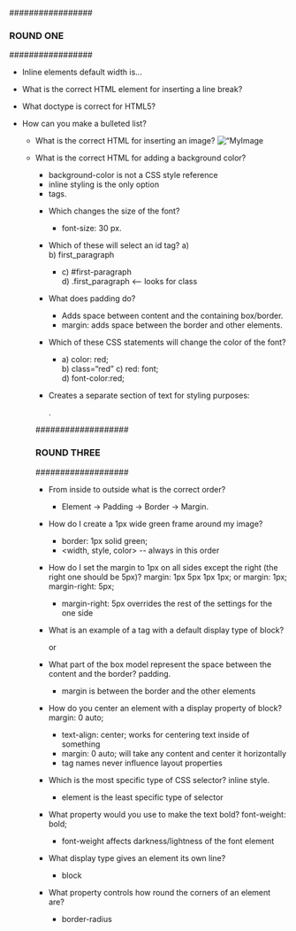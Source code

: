 #################
### ROUND ONE ###
#################

- Inline elements default width is... <only what they need>

- What is the correct HTML element for inserting a line break? <br>

- What doctype is correct for HTML5? <!DOCTYPE html>

- How can you make a bulleted list? <ul>

- What is the correct HTML for inserting an image? <img src=“image.jpg alt=“MyImage>

- What is the correct HTML for adding a background color? <body style =“background-color:yellow;”>
    + background-color is not a CSS style reference
    + inline styling is the only option
    + <style = “ : ;”>

- Block elements are normally displayed without starting a new line: <FALSE>.
    + forces a new line by occupying the entire width of the block above 

- Which of the following does not need a pair tag?
      a) <i> </i>   
    * B) <img> 
      c) <u> <— not a legitimate tag
      d) <p> </p>

- Block elements default width is the full width of the page. 
    + inline elements only take what they need while block elements take the entire width

- A webpage displays a picture. What tag was used to display that picture? <img>
    + the “tag” refers to the beginning of the entire line of command in HTML, not attributes (like “src=” or “style=" or “class=") within the tag

- What should be the first tag in any HTML document? <html>

- Choose the correct HTML tag for the smallest size heading?  
      a) <head>   
    * b) <h6>   
      c) <heading>
      d) <h1>

- Which HTML attribute specifies an alternate text for an image, if image cannot be displayed? <alt>

- Span is a(n) <inline element>.

- Which HTML element defines the title of a document? <title>
    + where does it go? Inside of the <head> 

- Inline elements are normally displayed without starting a new line. <TRUE>.

- Which is the correct HTML element for the largest heading?
      a) <h6>      
      b) <head>  
    * c) <h1>
      d) <heading> 

- The part of an HTML element that modifies how the base is rendered are the <attributes>. 

- In HTML documents, the tags can be written in both uppercase or lowercase <TRUE>.
    + HTML is case insensitive. It has no preference. 

- How can you make a numbered list?
    * a) <ol>          
      c) <ul>
      b) <list>        
      d) <dl>

- Which attribute is used to name an element uniquely?
      a) class      
      c) dot
    * b) id           
      d) all of the above


#################
### ROUND TWO ###
#################

- Which one of these will select a group of elements with the same class?
    * a) .items                  
      b) items <— elements 
      c) #items <— id        
      d) {items} <— not a selector 

- What does CSS stand for? 
    + C ascading 
        S tyle 
            S heets
    + “cascading”: it reads from top to bottom
    + if there is ever a conflict, the last command declared wins. 

- Which changes the font to Arial style? 
    + font-family: Arial;

- Where do you place styles? Inside the <style></style> tags.

- Which changes the size of the font?
    + font-size: 30 px.

- Which of these will select an id tag?
      a) <style>first paragraph</style>    
      b) first_paragraph
    * c) #first-paragraph                                
      d) .first_paragraph <— looks for class 

- What does padding do? 
    + Adds space between content and the containing box/border. 
    + margin: adds space between the border and other elements.  

- Which of these CSS statements will change the color of the font?
    * a) color: red;                    
      b) class=“red”
      c) red: font;                    
      d) font-color:red;

- Creates a separate section of text for styling purposes: <div></div>.


###################
### ROUND THREE ###
###################

- From inside to outside what is the correct order? 
    + Element -> Padding -> Border -> Margin. 

- How do I create a 1px wide green frame around my image? 
    + border: 1px solid green;
    + <width, style, color> --  always in this order

- How do I set the margin to 1px on all sides except the right (the right one should be 5px)? margin: 1px 5px 1px 1px; or margin: 1px; margin-right: 5px;
    + margin-right: 5px overrides the rest of the settings for the one side

- What is an example of a tag with a default display type of block? <div> or <p>

- What part of the box model represent the space between the content and the border? padding. 
    + margin is between the border and the other elements 

- How do you center an element with a display property of block? margin: 0 auto;
    + text-align: center; works for centering text inside of something
    + margin: 0 auto; will take any content and center it horizontally
    + tag names never influence layout properties 

- Which is the most specific type of CSS selector? inline style. 
    + element is the least specific type of selector

- What property would you use to make the text bold? font-weight: bold;
    + font-weight affects darkness/lightness of the font element

- What display type gives an element its own line? 
    + block

- What property controls how round the corners of an element are? 
    + border-radius



